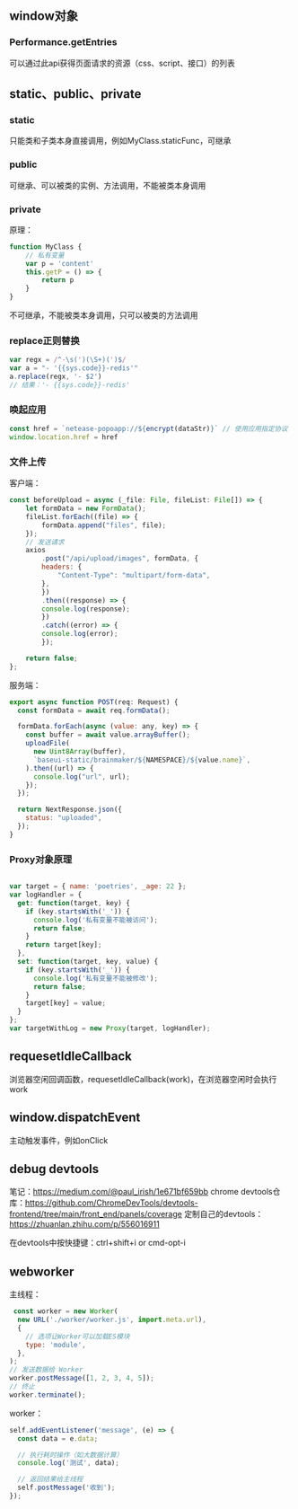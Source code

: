 ## window对象

### Performance.getEntries
可以通过此api获得页面请求的资源（css、script、接口）的列表


## static、public、private

### static
只能类和子类本身直接调用，例如MyClass.staticFunc，可继承

### public
可继承、可以被类的实例、方法调用，不能被类本身调用

### private
原理：
```js
function MyClass {
    // 私有变量
    var p = 'content'
    this.getP = () => {
        return p
    }
}
```
不可继承，不能被类本身调用，只可以被类的方法调用


### replace正则替换
```js
var regx = /^-\s(')(\S+)(')$/
var a = "- '{{sys.code}}-redis'"
a.replace(regx, '- $2')
// 结果：'- {{sys.code}}-redis'
```

### 唤起应用
```js
const href = `netease-popoapp://${encrypt(dataStr)}` // 使用应用指定协议
window.location.href = href
```

### 文件上传
客户端：

```js
const beforeUpload = async (_file: File, fileList: File[]) => {
    let formData = new FormData();
    fileList.forEach((file) => {
        formData.append("files", file);
    });
    // 发送请求
    axios
        .post("/api/upload/images", formData, {
        headers: {
            "Content-Type": "multipart/form-data",
        },
        })
        .then((response) => {
        console.log(response);
        })
        .catch((error) => {
        console.log(error);
        });

    return false;
};
```

服务端：

```js
export async function POST(req: Request) {
  const formData = await req.formData();

  formData.forEach(async (value: any, key) => {
    const buffer = await value.arrayBuffer();
    uploadFile(
      new Uint8Array(buffer),
      `baseui-static/brainmaker/${NAMESPACE}/${value.name}`,
    ).then((url) => {
      console.log("url", url);
    });
  });

  return NextResponse.json({
    status: "uploaded",
  });
}
```

### Proxy对象原理
```js

var target = { name: 'poetries', _age: 22 };
var logHandler = {
  get: function(target, key) {
    if (key.startsWith('_')) {
      console.log('私有变量不能被访问');
      return false;
    }
    return target[key];
  },
  set: function(target, key, value) {
    if (key.startsWith('_')) {
      console.log('私有变量不能被修改');
      return false;
    }
    target[key] = value;
  }
};
var targetWithLog = new Proxy(target, logHandler);
```

## requesetIdleCallback
浏览器空闲回调函数，requesetIdleCallback(work)，在浏览器空闲时会执行work

## window.dispatchEvent
主动触发事件，例如onClick

## debug devtools
笔记：https://medium.com/@paul_irish/1e671bf659bb
chrome devtools仓库：https://github.com/ChromeDevTools/devtools-frontend/tree/main/front_end/panels/coverage
定制自己的devtools：https://zhuanlan.zhihu.com/p/556016911

在devtools中按快捷键：ctrl+shift+i or cmd-opt-i

## webworker

主线程：
```js
 const worker = new Worker(
  new URL('./worker/worker.js', import.meta.url),
  {
    // 选项让Worker可以加载ES模块
    type: 'module',
  },
);
// 发送数据给 Worker
worker.postMessage([1, 2, 3, 4, 5]);
// 终止
worker.terminate();
```

worker：
```js
self.addEventListener('message', (e) => {
  const data = e.data;

  // 执行耗时操作（如大数据计算）
  console.log('测试', data);

  // 返回结果给主线程
  self.postMessage('收到');
});
```